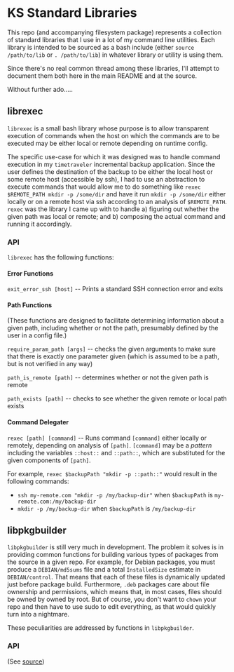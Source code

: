 KS Standard Libraries
===========================================================================

This repo (and accompanying filesystem package) represents a collection of standard libraries that I use in a lot of my command line utilities. Each library is intended to be sourced as a bash include (either `source /path/to/lib` or `. /path/to/lib`) in whatever library or utility is using them.

Since there's no real common thread among these libraries, I'll attempt to document them both here in the main README and at the source.

Without further ado.....


## librexec

`librexec` is a small bash library whose purpose is to allow transparent execution of commands when the host on which the commands are to be executed may be either local or remote depending on runtime config.

The specific use-case for which it was designed was to handle command execution in my `timetraveler` incremental backup application. Since the user defines the destination of the backup to be either the local host or some remote host (accessible by ssh), I had to use an abstraction to execute commands that would allow me to do something like `rexec $REMOTE_PATH mkdir -p /some/dir` and have it run `mkdir -p /some/dir` either locally or on a remote host via ssh according to an analysis of `$REMOTE_PATH`. `rexec` was the library I came up with to handle a) figuring out whether the given path was local or remote; and b) composing the actual command and running it accordingly.

### API

`librexec` has the following functions:

#### Error Functions

`exit_error_ssh [host]` -- Prints a standard SSH connection error and exits

#### Path Functions

(These functions are designed to facilitate determining information about a given path, including whether or not the path, presumably defined by the user in a config file.)

`require_param_path [args]` -- checks the given arguments to make sure that there is exactly one parameter given (which is assumed to be a path, but is not verified in any way)

`path_is_remote [path]` -- determines whether or not the given path is remote

`path_exists [path]` -- checks to see whether the given remote or local path exists

#### Command Delegater

`rexec [path] [command]` -- Runs command `[command]` either locally or remotely, depending on analysis of `[path]`. `[command]` may be a _pattern_ including the variables `::host::` and `::path::`, which are substituted for the given components of `[path]`.

For example, `rexec $backupPath "mkdir -p ::path::"` would result in the following commands:

* `ssh my-remote.com "mkdir -p /my/backup-dir"` when `$backupPath` is `my-remote.com:/my/backup-dir`
* `mkdir -p /my/backup-dir` when `$backupPath` is `/my/backup-dir`


## libpkgbuilder

`libpkgbuilder` is still very much in development. The problem it solves is in providing common functions for building various types of packages from the source in a given repo. For example, for Debian packages, you must produce a `DEBIAN/md5sums` file and a total `InstalledSize` estimate in `DEBIAN/control`. That means that each of these files is dynamically updated just before package build. Furthermore, `.deb` packages care about file ownership and permissions, which means that, in most cases, files should be owned by owned by root. But of course, you don't want to `chown` your repo and then have to use sudo to edit everything, as that would quickly turn into a nightmare.

These peculiarities are addressed by functions in `libpkgbuilder`.

### API

(See [source](src/usr/lib/ks-std-libs/libpkgbuilder.sh))

